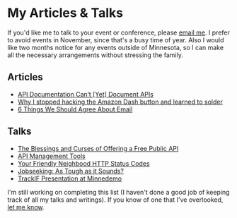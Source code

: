 # My Articles & Talks

If you'd like me to talk to your event or conference, please [email me](mailto:eric.caron@gmail.com). I prefer to avoid events in November, since that's a busy time of year. Also I would like two months notice for any events outside of Minnesota, so I can make all the necessary arrangements without stressing the family.

## Articles
* [API Documentation Can’t [Yet] Document APIs](https://medium.com/@ecaron/api-documentation-cant-yet-document-apis-fba662c68b4b)
* [Why I stopped hacking the Amazon Dash button and learned to solder](https://medium.com/@ecaron/why-i-stopped-hacking-the-amazon-dash-button-and-learned-to-solder-84386a38bbd1)
* [6 Things We Should Agree About Email](https://medium.com/@ecaron/6-things-we-should-agree-about-email-7a91b72d909)

## Talks
* [The Blessings and Curses of Offering a Free Public API](https://apiworld2016.sched.org/event/7tRQ/the-blessings-and-curses-of-offering-a-free-public-api)
* [API Management Tools](https://github.com/minnesota-apis/may-2016-kong)
* [Your Friendly Neighbood HTTP Status Codes](http://minnesota-apis.github.io/october-2015-friendly-neighborhood-status-codes/)
* [Jobseeking: As Tough as it Sounds?](https://www.youtube.com/watch?v=InDkmFN3ov8)
* [TrackIF Presentation at Minnedemo](https://vimeo.com/76580631)

I'm still working on completing this list (I haven't done a good job of keeping track of all my talks and writings). If you know of one that I've overlooked, [let me know](mailto:eric.caron@gmail.com).